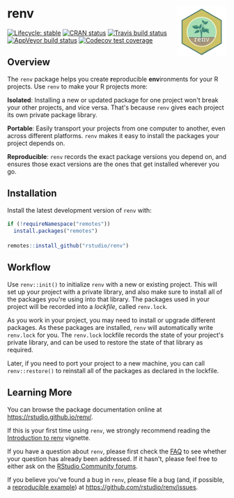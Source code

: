 
# renv<a href="https://rstudio.github.io/renv/"><img src="man/figures/logo.svg" align="right" height="115" /></a>

<!-- badges: start -->
[![Lifecycle: stable](https://img.shields.io/badge/lifecycle-stable-brightgreen.svg)](https://www.tidyverse.org/lifecycle/#stable)
[![CRAN status](https://www.r-pkg.org/badges/version/renv)](https://CRAN.R-project.org/package=renv)
[![Travis build status](https://travis-ci.org/rstudio/renv.svg?branch=master)](https://travis-ci.org/rstudio/renv)
[![AppVeyor build status](https://ci.appveyor.com/api/projects/status/github/rstudio/renv?branch=master&svg=true)](https://ci.appveyor.com/project/rstudio/renv)
[![Codecov test coverage](https://codecov.io/gh/rstudio/renv/branch/master/graph/badge.svg)](https://codecov.io/gh/rstudio/renv?branch=master)
<!-- badges: end -->

## Overview

The `renv` package helps you create **r**eproducible **env**ironments for
your R projects. Use `renv` to make your R projects more:

**Isolated**: Installing a new or updated package for one project won't break
your other projects, and vice versa. That's because `renv` gives each project
its own private package library.

**Portable**: Easily transport your projects from one computer to another, even
across different platforms. `renv` makes it easy to install the packages your
project depends on.

**Reproducible**: `renv` records the exact package versions you depend on, and
ensures those exact versions are the ones that get installed wherever you go.


## Installation

Install the latest development version of `renv` with:

```r
if (!requireNamespace("remotes"))
  install.packages("remotes")

remotes::install_github("rstudio/renv")
```


## Workflow

Use `renv::init()` to initialize `renv` with a new or existing project. This
will set up your project with a private library, and also make sure to install
all of the packages you're using into that library. The packages used in your
project will be recorded into a *lockfile*, called `renv.lock`.

As you work in your project, you may need to install or upgrade different
packages. As these packages are installed, `renv` will automatically write
`renv.lock` for you. The `renv.lock` lockfile records the state of your project's
private library, and can be used to restore the state of that library as required.

Later, if you need to port your project to a new machine, you can call
`renv::restore()` to reinstall all of the packages as declared in the lockfile.


## Learning More

You can browse the package documentation online at
<https://rstudio.github.io/renv/>.

If this is your first time using `renv`, we strongly recommend reading the
[Introduction to renv](https://rstudio.github.io/renv/articles/renv.html)
vignette.

If you have a question about `renv`, please first check the
[FAQ](https://rstudio.github.io/renv/articles/faq.html) to see whether your
question has already been addressed. If it hasn't, please feel free to either
ask on the [RStudio Community forums](https://community.rstudio.com).

If you believe you've found a bug in `renv`, please file a bug (and, if
possible, a [reproducible example](https://reprex.tidyverse.org)) at
<https://github.com/rstudio/renv/issues>.

